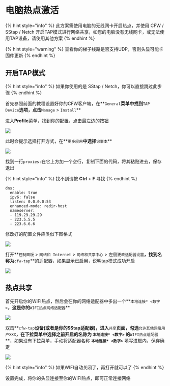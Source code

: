 # 电脑热点激活

{% hint style="info" %}
此方案需使用电脑的无线网卡开启热点，并使用 CFW / SStap / Netch 开启TAP模式进行网络共享，如您的电脑没有无线网卡，或无法使用TAP设备，请使用其他方案
{% endhint %}

{% hint style="warning" %}
查看你的梯子线路是否支持UDP，否则头显可能卡固件更新
{% endhint %}

## 开启TAP模式

{% hint style="info" %}
如果你使用的是 SStap / Netch，你可以直接跳过此步骤
{% endhint %}

首先参照前面的教程设置好你的CFW客户端，在**`General`**菜单中找到**`TAP Device`**选项，点击**`Manage` &gt; `Install`**

进入**Profile**菜单，找到你的配置，点击最左边的按钮

![](https://cdn.jsdelivr.net/gh/EYW-015/Oculus-guide-China/clash/clash5.png)

此时会提示选择打开方式，在**`更多应用`**中选择**`记事本`**

![](https://cdn.jsdelivr.net/gh/EYW-015/Oculus-guide-China/clash/clash6.png)

找到一行`proxies:`在它上方加一个空行，复制下面的代码，将其粘贴进去，保存退出

{% hint style="info" %}
找不到请按 **Ctrl + F** 寻找
{% endhint %}

```text
dns:
  enable: true
  ipv6: false
  listen: 0.0.0.0:53
  enhanced-mode: redir-host
  nameserver:
  - 119.29.29.29
  - 223.5.5.5
  - 223.6.6.6
```

修改好的配置文件应类似下图格式

![](https://cdn.jsdelivr.net/gh/EYW-015/Oculus-guide-China/clash/clash7.png)

打开**`控制面板` &gt; `网络和 Internet` &gt; `网络和共享中心` &gt; 左侧`更改适配器设置`**，找到名称为**`cfw-tap`**的适配器，如果显示已启用，说明tap模式成功开启

![](https://cdn.jsdelivr.net/gh/EYW-015/Oculus-guide-China/clash/clash8.png)

## 热点共享

首先开启你的WIFI热点，然后会在你的网络适配器中多出一个**`本地连接* <数字>`**，这是你的**`WIFI热点网络适配器`**

![](https://cdn.jsdelivr.net/gh/EYW-015/Oculus-guide-China/clash/clash9.png)

双击**`cfw-tap`**设备\(或者是你的SStap适配器\)，进入**`共享`**页面，勾选**`允许其他网络用户XXX`**，在下拉菜单中选择之前开启的名称为 **`本地连接* <数字>`** 的**`WIFI热点适配器`**，如果没有下拉菜单，手动将适配器名称 **`本地连接* <数字>`** 填写进框内，保存确定

![](https://cdn.jsdelivr.net/gh/EYW-015/Oculus-guide-China/clash/clash10.png)

{% hint style="info" %}
如果WIFI自动关闭了，再打开就可以了
{% endhint %}

设置完成，将你的头显连接至你的WIFI热点，即可正常连接网络

